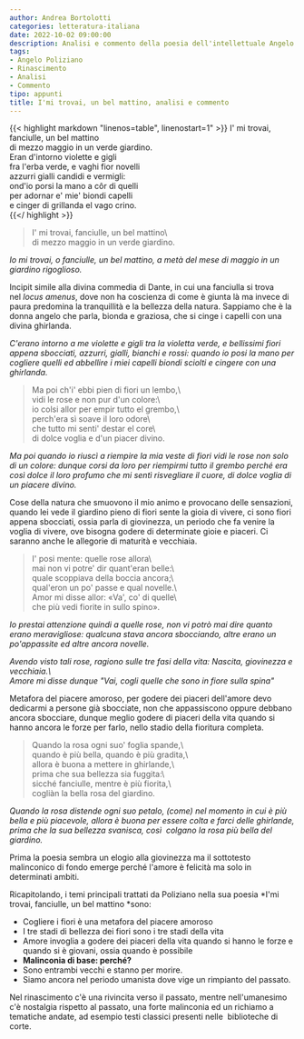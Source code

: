 ```yaml
---
author: Andrea Bortolotti
categories: letteratura-italiana
date: 2022-10-02 09:00:00
description: Analisi e commento della poesia dell'intellettuale Angelo Poliziano per Lorenzo de'Medici.
tags:
- Angelo Poliziano
- Rinascimento
- Analisi
- Commento
tipo: appunti
title: I'mi trovai, un bel mattino, analisi e commento
---
```



{{< highlight markdown "linenos=table", linenostart=1" >}}
I' mi trovai, fanciulle, un bel mattino  
di mezzo maggio in un verde giardino.  
Eran d'intorno violette e gigli  
fra l'erba verde, e vaghi fior novelli  
azzurri gialli candidi e vermigli:  
ond'io porsi la mano a côr di quelli  
per adornar e' mie' biondi capelli  
e cinger di grillanda el vago crino.  
{{</ highlight >}}  


> I' mi trovai, fanciulle, un bel mattino\  
> di mezzo maggio in un verde giardino.  

*Io mi trovai, o fanciulle, un bel mattino, a metà del mese di maggio in un giardino rigoglioso.*  

Incipit simile alla divina commedia di Dante, in cui una fanciulla si trova nel *locus amenus*, dove non ha coscienza di come è giunta là ma invece di paura predomina la tranquillità e la bellezza della natura. Sappiamo che è la donna angelo che parla, bionda e graziosa, che si cinge i capelli con una divina ghirlanda.  

*C'erano intorno a me violette e gigli tra la violetta verde, e bellissimi fiori appena sbocciati, azzurri, gialli, bianchi e rossi: quando io posi la mano per cogliere quelli ed abbellire i miei capelli biondi sciolti e cingere con una ghirlanda.*  

> Ma poi ch'i' ebbi pien di fiori un lembo,\  
> vidi le rose e non pur d'un colore:\  
> io colsi allor per empir tutto el grembo,\  
> perch'era sì soave il loro odore\  
> che tutto mi senti' destar el core\  
> di dolce voglia e d'un piacer divino.  

*Ma poi quando io riuscì a riempire la mia veste di fiori vidi le rose non solo di un colore: dunque corsi da loro per riempirmi tutto il grembo perché era così dolce il loro profumo che mi sentì risvegliare il cuore, di dolce voglia di un piacere divino.*  

Cose della natura che smuovono il mio animo e provocano delle sensazioni, quando lei vede il giardino pieno di fiori sente la gioia di vivere, ci sono fiori appena sbocciati, ossia parla di giovinezza, un periodo che fa venire la voglia di vivere, ove bisogna godere di determinate gioie e piaceri. Ci saranno anche le allegorie di maturità e vecchiaia.  

> I' posi mente: quelle rose allora\  
> mai non vi potre' dir quant'eran belle:\  
> quale scoppiava della boccia ancora;\  
> qual'eron un po' passe e qual novelle.\  
> Amor mi disse allor: «Va', co' di quelle\  
> che più vedi fiorite in sullo spino».  

*Io prestai attenzione quindi a quelle rose, non vi potrò mai dire quanto erano meravigliose: qualcuna stava ancora sbocciando, altre erano un po'appassite ed altre ancora novelle.*  

*Avendo visto tali rose, ragiono sulle tre fasi della vita: Nascita, giovinezza e vecchiaia.\  
Amore mi disse dunque "Vai, cogli quelle che sono in fiore sulla spina"*  

Metafora del piacere amoroso, per godere dei piaceri dell'amore devo dedicarmi a persone già sbocciate, non che appassiscono oppure debbano ancora sbocciare, dunque meglio godere di piaceri della vita quando si hanno ancora le forze per farlo, nello stadio della fioritura completa.  

> Quando la rosa ogni suo' foglia spande,\  
> quando è più bella, quando è più gradita,\  
> allora è buona a mettere in ghirlande,\  
> prima che sua bellezza sia fuggita:\  
> sicché fanciulle, mentre è più fiorita,\  
> cogliàn la bella rosa del giardino.  

*Quando la rosa distende ogni suo petalo, (come) nel momento in cui è più bella e più piacevole, allora è buona per essere colta e farci delle ghirlande, prima che la sua bellezza svanisca, così  colgano la rosa più bella del giardino.*  

Prima la poesia sembra un elogio alla giovinezza ma il sottotesto malinconico di fondo emerge perché l'amore è felicità ma solo in determinati ambiti.  

Ricapitolando, i temi principali trattati da Poliziano nella sua poesia *I'mi trovai, fanciulle, un bel mattino *sono:  

-   Cogliere i fiori è una metafora del piacere amoroso
-   I tre stadi di bellezza dei fiori sono i tre stadi della vita
-   Amore invoglia a godere dei piaceri della vita quando si hanno le forze e quando si è giovani, ossia quando è possibile
-   **Malinconia di base: perché?**
-   Sono entrambi vecchi e stanno per morire.
-   Siamo ancora nel periodo umanista dove vige un rimpianto del passato.

Nel rinascimento c'è una rivincita verso il passato, mentre nell'umanesimo c'è nostalgia rispetto al passato, una forte malinconia ed un richiamo a tematiche andate, ad esempio testi classici presenti nelle  biblioteche di corte.    